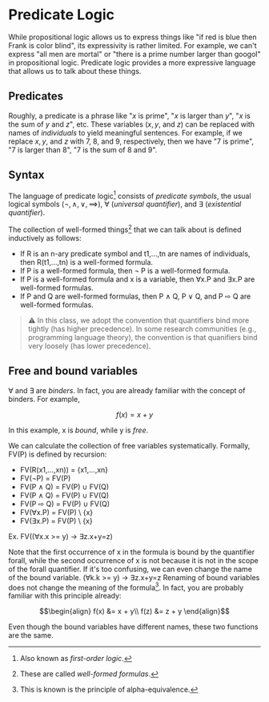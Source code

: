 # Predicate Logic

While propositional logic allows us to express things like "if red is blue then Frank is color blind", its expressivity is rather limited.
For example, we can't express "all men are mortal" or "there is a prime number larger than googol" in propositional logic.
Predicate logic provides a more expressive language that allows us to talk about these things.

## Predicates

Roughly, a predicate is a phrase like "$`x`$ is prime", "$`x`$ is larger than $`y`$", "$`x`$ is the sum of $`y`$ and $`z`$", etc.
These variables ($`x, y`$, and $`z`$) can be replaced with names of *individuals* to yield meaningful sentences.
For example, if we replace $`x, y`$, and $`z`$ with 7, 8, and 9, respectively, then we have "7 is prime", "7 is larger than 8", "7 is the sum of 8 and 9".

## Syntax

The language of predicate logic[^1] consists of *predicate symbols*, the usual logical symbols ($`\lnot, \land, \lor, \implies`$), $`\forall`$ (*universal quantifier*), and $`\exists`$ (*existential quantifier*).

The collection of well-formed things[^2] that we can talk about is defined inductively as follows:
- If R is an n-ary predicate symbol and t1,...,tn are names of individuals, then R(t1,...,tn) is a well-formed formula.
- If P is a well-formed formula, then ¬ P is a well-formed formula.
- If P is a well-formed formula and x is a variable, then ∀x.P and ∃x.P are well-formed formulas.
- If P and Q are well-formed formulas, then P ∧ Q, P ∨ Q, and P ⇨ Q are well-formed formulas. 

> :warning: In this class, we adopt the convention that quantifiers bind more tightly (has higher precedence).
> In some research communities (e.g., programming language theory), the convention is that quanifiers bind very loosely (has lower precedence).

## Free and bound variables

∀ and ∃ are *binders*.
In fact, you are already familiar with the concept of binders.
For example,
```math
  f(x) = x + y
```
In this example, x is *bound*, while y is *free*.

We can calculate the collection of free variables systematically.
Formally, FV(P) is defined by recursion:
- FV(R(x1,...,xn)) = {x1,...,xn}
- FV(¬P) = FV(P)
- FV(P ∧ Q) = FV(P) ∪ FV(Q)
- FV(P ∧ Q) = FV(P) ∪ FV(Q)
- FV(P ⇨ Q) = FV(P) ∪ FV(Q)
- FV(∀x.P) = FV(P) \ {x}
- FV(∃x.P) = FV(P) \ {x}

Ex. FV((∀x.x >= y) -> ∃z.x+y=z)

Note that the first occurrence of x in the formula is bound by the quantifier forall, while the second occurrence of x is not because it is not in the scope of the forall quantifier.
If it's too confusing, we can even change the name of the bound variable.
(∀k.k >= y) -> ∃z.x+y=z
Renaming of bound variables does not change the meaning of the formula[^3].
In fact, you are probably familiar with this principle already:
```math
\begin{align}
    f(x) &= x + y\\
    f(z) &= z + y
\end{align}
```
Even though the bound variables have different names, these two functions are the same.

[^1]: Also known as *first-order logic*.
[^2]: These are called *well-formed formulas*.
[^3]: This is known is the principle of alpha-equivalence.
